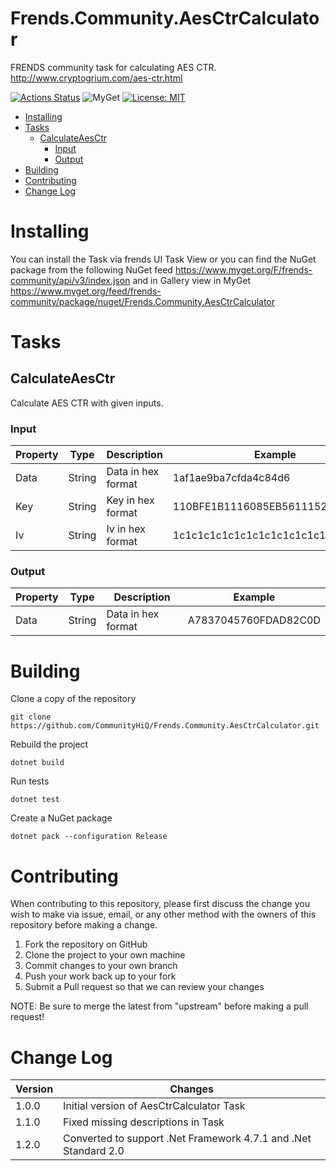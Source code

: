 # Frends.Community.AesCtrCalculator

FRENDS community task for calculating AES CTR. http://www.cryptogrium.com/aes-ctr.html


[![Actions Status](https://github.com/CommunityHiQ/Frends.Community.AesCtrCalculator/workflows/PackAndPushAfterMerge/badge.svg)](https://github.com/CommunityHiQ/Frends.Community.AesCtrCalculator/actions) ![MyGet](https://img.shields.io/myget/frends-community/v/Frends.Community.AesCtrCalculator) [![License: MIT](https://img.shields.io/badge/License-MIT-yellow.svg)](https://opensource.org/licenses/MIT) 

- [Installing](#installing)
- [Tasks](#tasks)
  - [CalculateAesCtr](#calculateaesctr)
    - [Input](#input)
    - [Output](#output)
- [Building](#building)
- [Contributing](#contributing)
- [Change Log](#change-log)

# Installing

You can install the Task via frends UI Task View or you can find the NuGet package from the following NuGet feed
https://www.myget.org/F/frends-community/api/v3/index.json and in Gallery view in MyGet https://www.myget.org/feed/frends-community/package/nuget/Frends.Community.AesCtrCalculator

# Tasks

## CalculateAesCtr

Calculate AES CTR with given inputs.

### Input

| Property | Type | Description | Example |
| ---------|------|-------------|---------|
| Data | String | Data in hex format | 1af1ae9ba7cfda4c84d6 |
| Key | String | Key in hex format | 110BFE1B1116085EB5611152E5244FF5 |
| Iv | String | Iv in hex format | 1c1c1c1c1c1c1c1c1c1c1c1c1c1c1c1c |

### Output

| Property | Type | Description | Example |
| ---------|------|-------------|---------|
| Data | String | Data in hex format | A7837045760FDAD82C0D |

# Building

Clone a copy of the repository

`git clone https://github.com/CommunityHiQ/Frends.Community.AesCtrCalculator.git`

Rebuild the project

`dotnet build`

Run tests

`dotnet test`

Create a NuGet package

`dotnet pack --configuration Release`

# Contributing
When contributing to this repository, please first discuss the change you wish to make via issue, email, or any other method with the owners of this repository before making a change.

1. Fork the repository on GitHub
2. Clone the project to your own machine
3. Commit changes to your own branch
4. Push your work back up to your fork
5. Submit a Pull request so that we can review your changes

NOTE: Be sure to merge the latest from "upstream" before making a pull request!

# Change Log

| Version | Changes |
| ----- | ----- |
| 1.0.0 | Initial version of AesCtrCalculator Task |
| 1.1.0 | Fixed missing descriptions in Task |
| 1.2.0 | Converted to support .Net Framework 4.7.1 and .Net Standard 2.0 |
